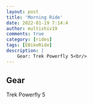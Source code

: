 ```yaml
---
layout: post
title: 'Morning Ride'
date: 2022-01-19 7:14:4
author: multishiv19
comments: true
category: [rides]
tags: [EBikeRide]
description: |
    Gear: Trek Powerfly 5<br/>
---
```


## Gear
Trek Powerfly 5



<div width='100%' class='strava-embed-placeholder' data-embed-type='activity' data-embed-id='6549727032'></div>
<script src='https://strava-embeds.com/embed.js'></script>
